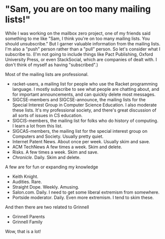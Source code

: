 "Sam, you are on too many mailing lists!"
=========================================

While I was working on the mailbox zero project, one of my friends said
something to me like "Sam, I think you're on too many mailing lists.
You should unsubscribe."  But I garner valuable information from the
mailing lists.  I'm also a "push" person rather than a "pull" person.
So let's consider what I subscribe to.  (I'm not going to include things
like Pact Publishing, Oxford University Press, or even StackSocial, which
are companies of dealt with.  I don't think of myself as having "subscribed".)

Most of the mailing lists are professional.

* racket-users, a mailing list for people who use the Racket programming
  language.  I mostly subscribe to see what people are chatting about,
  and for important announcements, and can quickly delete most messages.
* SIGCSE-members and SIGCSE-announce, the mailing lists for the Special
  Interest Group in Computer Science Education.  I also moderate these
  lists.  It's my professional society, and there's great discussion of
  all sorts of issues in CS education.
* SIGCIS-members, the mailing list for folks who do history of computing.
  I learn a lot from this list.
* SIGCAS-members, the mailing list for the special interest group
  on Computers and Society.  Usually pretty quiet.
* Internet Patent News.  About once per week.  Usually skim and save.
* ACM TechNews  A few times a week.  Skim and delete.
* Risks.  A few times a week.  Skim and save.
* _Chronicle_.  Daily.  Skim and delete.

A few are for fun or expanding my knowledge

* Keith Knight.
* Audities.  Rare.
* Straight Dope.  Weekly.  Amusing.
* Salon.com.  Daily.  I need to get some liberal extremism from somewhere.
* Portside moderator.  Daily.  Even more extremism.  I tend to skim these.

And then there are two related to Grinnell

* Grinnell Parents
* Grinnell Family

Wow, that is a lot!
